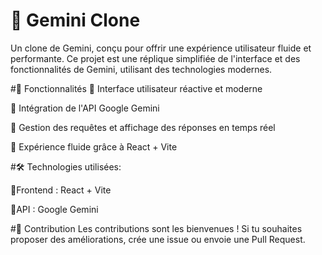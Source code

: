 # 🌟 Gemini Clone

Un clone de Gemini, conçu pour offrir une expérience utilisateur fluide et performante. Ce projet est une réplique simplifiée de l'interface et des fonctionnalités de Gemini, utilisant des technologies modernes.

#🚀 Fonctionnalités
🔹 Interface utilisateur réactive et moderne

🔹 Intégration de l'API Google Gemini

🔹 Gestion des requêtes et affichage des réponses en temps réel

🔹 Expérience fluide grâce à React + Vite


#🛠️ Technologies utilisées:

🔹Frontend : React + Vite

🔹API : Google Gemini

#🤝 Contribution
Les contributions sont les bienvenues ! Si tu souhaites proposer des améliorations, crée une issue ou envoie une Pull Request.
